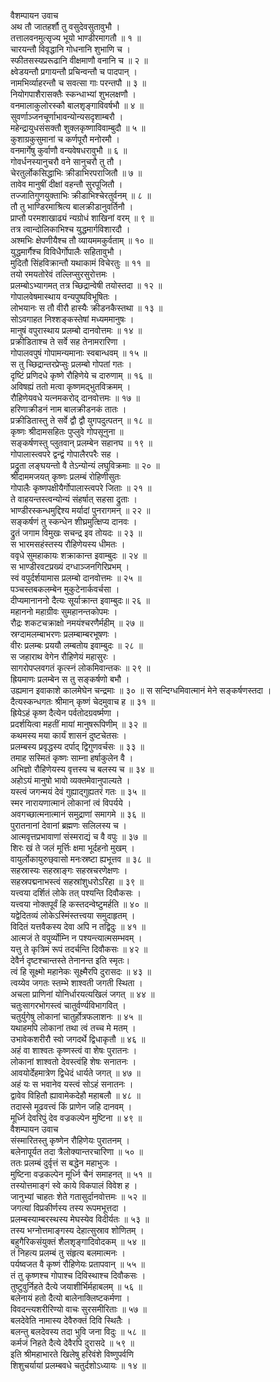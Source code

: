 वैशम्पायन उवाच  
अथ तौ जातहर्शौ तु वसुदेवसुतावुभौ ।  
तत्तालवनमुत्सृज्य भूयो भाण्डीरमागतौ ॥ १ ॥  
चारयन्तौ विवृद्धानि गोधनानि शुभाणि च ।  
स्फीतसस्यप्ररूढानि वीक्षमाणौ वनानि च ॥ २ ॥  
क्ष्वेडयन्तौ प्रगायन्तौ प्रचिन्वन्तौ च पादपान् ।  
नामभिर्व्याहरन्तौ च सवत्सा गाः परन्तपौ ॥ ३ ॥  
नियोगपाशैरासक्तैः स्कन्धाभ्यां शुभलक्षणौ ।  
वनमालाकुलोरस्कौ बालशृङ्‌‌गाविवर्षभौ ॥ ४ ॥  
सुवर्णाञ्जनचूर्णाभावन्योन्यसदृशाम्बरौ ।  
महेन्द्रायुधसंसक्तौ शुक्लकृष्णाविवाम्बुदौ ॥ ५ ॥  
कुशाग्रकुसुमानां च कर्णपूरौ मनोरमौ ।  
वनमार्गेषु कुर्वाणौ वन्यवेषधरावुभौ ॥ ६ ॥  
गोवर्धनस्यानुचरौ वने सानुचरौ तु तौ ।  
चेरतुर्लोकसिद्धाभिः क्रीडाभिरपराजितौ ॥ ७ ॥  
तावेव मानुषीं दीक्षां वहन्तौ सुरपूजितौ ।  
तज्जातिगुणयुक्ताभिः क्रीडाभिश्चेरतुर्वनम् ॥ ८ ॥  
तौ तु भाण्डिरमाश्रित्य बालक्रीडानुवर्तिनौ ।  
प्राप्तौ परमशाखाढ्यं न्यग्रोधं शाखिनां वरम् ॥ ९ ॥  
तत्र त्वान्दोलिकाभिश्च युद्धमार्गविशारदौ ।  
अश्मभिः क्षेपणीयैश्च तौ व्यायममकुर्वताम् ॥ १० ॥  
युद्धमार्गैश्च विविधैर्गोपालैः सहितावुभौ ।  
मुदितौ सिंहविक्रान्तौ यथाकामं विचेरतुः ॥ ११ ॥  
तयो रमयतोरेवं तल्लिप्सुरसुरोत्तमः ।  
प्रलम्बोऽभ्यागमत् तत्र च्छिद्रान्वेषी तयोस्तदा ॥ १२ ॥  
गोपालवेषमास्थाय वन्यपुष्पविभूषितः ।  
लोभयानः स तौ वीरौ हास्यैः क्रीडनकैस्तथा ॥ १३ ॥  
सोऽवगाहत निश्शङ्‌‌कस्तेषां मध्यममानुषः ।  
मानुषं वपुरास्थाय प्रलम्बो दानवोत्तमः ॥ १४ ॥  
प्रक्रीडिताश्च ते सर्वे सह तेनामरारिणा ।  
गोपालवपुषं गोपामन्यमानाः स्वबान्धवम् ॥ १५ ॥  
स तु च्छिद्रान्तरप्रेप्सुः प्रलम्बो गोपतां गतः ।  
दृष्टिं प्रणिदधे कृष्णे रौहिणेये च दारुणाम् ॥ १६ ॥  
अविषह्यं ततो मत्वा कृष्णमद्भुतविक्रमम् ।  
रौहिणेयवधे यत्नमकरोद् दानवोत्तमः ॥ १७ ॥  
हरिणाक्रीडनं नाम बालक्रीडनकं तातः ।  
प्रक्रीडितास्तु ते सर्वे द्वौ द्वौ युगपदुत्पतन् ॥ १८ ॥  
कृष्णः श्रीदामसहितः पुप्लुवे गोपसूनुना ॥  
सङ्कर्षणस्तु प्लुतवान् प्रलम्बेन सहानघ ॥ १९ ॥  
गोपालास्त्वपरे द्वन्द्वं गोपालैरपरैः सह ।  
प्रद्रुता लङ्‌‌घयन्तो वै तेऽन्योन्यं लघुविक्रमाः ॥ २० ॥  
श्रीदाममजयत् कृष्णः प्रलम्बं रोहिणीसुतः  
गोपालैः कृष्णपक्षीयैर्गोपालास्त्वपरे जिताः ॥ २१ ॥  
ते वाहयन्तस्त्वन्योन्यं संहर्षात् सहसा द्रुताः ।  
भाण्डीरस्कन्धमुद्दिश्य मर्यादां पुनरागमन् ॥ २२ ॥  
सङ्‌‌कर्षणं तु स्कन्धेन शीघ्रमुत्क्षिप्य दानवः ।  
द्रुतं जगाम विमुखः सचन्द्र इव तोयदः ॥ २३ ॥  
स भारमसहंस्तस्य रौहिणेयस्य धीमतः ।  
ववृधे सुमहाकायः शक्राकान्त इवाम्बुदः ॥ २४ ॥  
स भाण्डीरवटप्रख्यं दग्धाञ्जनगिरिप्रभम् ।  
स्वं वपुर्दर्शयामास प्रलम्बो दानवोत्तमः ॥ २५ ॥  
पञ्चस्तबकलम्बेन मुकुटेनार्कवर्चसा ।  
दीप्यमानाननो दैत्यः सूर्याक्रान्त इवाम्बुदः॥ २६ ॥  
महाननो महाग्रीवः सुमहानन्तकोपमः ।  
रौद्रः शकटचक्राक्षो नमयंश्चरणैर्महीम् ॥ २७ ॥  
स्रग्दामलम्बाभरणः प्रलम्बाम्बरभूषणः ।  
वीरः प्रलम्बः प्रययौ लम्बतोय इवाम्बुदः ॥ २८ ॥  
स जहाराथ वेगेन रौहिणेयं महासुरः ।  
सागरोपप्लवगतं कृत्स्नं लोकमिवान्तकः ॥ २९ ॥  
ह्रियमाणः प्रलम्बेन स तु सङ्‌‌कर्षणो बभौ ।  
उह्यमान इवाकाशे कालमेघेन चन्द्रमाः ॥ ३० ॥
स सन्दिग्धमिवात्मानं मेने सङ्‌‌कर्षणस्तदा ।  
दैत्यस्कन्धगतः श्रीमान् कृष्णं चेदमुवाच ह ॥ ३१ ॥  
ह्रियेऽहं कृष्ण दैत्येन पर्वतोदग्रवर्ष्मणा ।  
प्रदर्शयित्वा महतीं मायां मानुषरूपिणीम् ॥ ३२ ॥  
कथमस्य मया कार्यं शासनं दुष्टचेतसः ।  
प्रलम्बस्य प्रवृद्धस्य दर्पाद् द्विगुणवर्चसः ॥ ३३ ॥  
तमाह सस्मितं कृष्णः साम्ना हर्षाकुलेन वै ।  
अभिज्ञो रौहिणेयस्य वृत्तस्य च बलस्य च ॥ ३४ ॥  
अहोऽयं मानुषो भावो व्यक्तमेवानुपाल्यते ।  
यस्त्वं जगन्मयं देवं गुह्याद्‌गुह्यतरं गतः ॥ ३५ ॥  
स्मर नारायणात्मानं लोकानां त्वं विपर्यये ।  
अवगच्छात्मनात्मानं समुद्राणां समागमे ॥ ३६ ॥  
पुरातनानां देवानां ब्रह्मणः सलिलस्य च ।  
आत्मवृत्तप्रभावाणां संस्मराद्यं च वै वपुः ॥ ३७ ॥  
शिरः खं ते जलं मूर्त्तिः क्षमा भूर्दहनो मुखम् ।  
वायुर्लोकायुरुछ्‌वासो मनःस्रष्टा ह्यभूत्तव ॥ ३८ ॥  
सहस्रास्यः सहस्राङ्‌‌गः सहस्रचरणेक्षणः ।  
सहस्रपद्मनाभस्त्वं सहस्रांशुधरोऽरिहा ॥ ३९ ॥  
यत्त्वया दर्शितं लोके तत् पश्यन्ति दिवौकसः ।  
यत्त्वया नोक्तपूर्वं हि कस्तदन्वेष्टुमर्हति ॥ ४० ॥  
यद्वेदितव्यं लोकेऽस्मिंस्तत्त्वया समुदाहृतम् ।  
विदितं यत्तवैकस्य देवा अपि न तद्विदुः ॥ ४१ ॥  
आत्मजं ते वपुर्व्योम्नि न पश्यन्त्यात्मसम्भवम् ।  
यत्तु ते कृत्रिमं रूपं तदर्चन्ति दिवौकसः ॥ ४२ ॥  
देवैर्न दृष्टश्चान्तस्ते तेनानन्त इति स्मृतः।  
त्वं हि सूक्ष्मो महानेकः सूक्ष्मैरपि दुरासदः ॥ ४३ ॥  
त्वय्येव जगतः स्तम्भे शाश्वती जगती स्थिता ।  
अचला प्राणिनां योनिर्धारयत्यखिलं जगत् ॥ ४४ ॥  
चतुःसागरभोगस्त्वं चातुर्वर्ण्यविभागवित् ।  
चतुर्युगेषु लोकानां चातुर्होत्रफलाशनः ॥ ४५ ॥  
यथाहमपि लोकानां तथा त्वं तच्च मे मतम् ।  
उभावेकशरीरौ स्वो जगदर्थे द्विधाकृतौ ॥ ४६ ॥  
अहं वा शाश्वतः कृष्णस्त्वं वा शेषः पुरातनः ।  
लोकानां शाश्वतो देवस्त्वंहि शेषः सनातनः ।  
आवयोर्देहमात्रेण द्विधेदं धार्यते जगत् ॥ ४७ ॥  
अहं यः स भवानेव यस्त्वं सोऽहं सनातनः ।  
द्वावेव विहितौ ह्यावामेकदेहौ महाबलौ ॥ ४८ ॥  
तदास्से मूढवत्त्वं किं प्राणेन जहि दानवम् ।  
मूर्ध्नि देवरिपुं देव वज्रकल्पेन मुष्टिना ॥ ४९ ॥  
वैशम्पायन उवाच  
संस्मारितस्तु कृष्णेन रौहिणेयः पुरातनम् ।  
बलेनापूर्यत तदा त्रैलोक्यान्तरचारिणा ॥ ५० ॥  
ततः प्रलम्बं दुर्वृत्तं स बद्धेन महाभुजः ।  
मुष्टिना वज्रकल्पेन मूर्ध्नि चैनं समाहनत् ॥ ५१ ॥  
तस्योत्तमाङ्‌‌गं स्वे काये विकपालं विवेश ह ।  
जानुभ्यां चाहतः शेते गतासुर्दानवोत्तमः ॥ ५२ ॥  
जगत्यां विप्रकीर्णस्य तस्य रूपमभूत्तदा ।  
प्रलम्बस्याम्बरस्थस्य मेघस्येव विदीर्यतः ॥ ५३ ॥  
तस्य भग्नोत्तमाङ्‌‌गस्य देहात्सुस्राव शोणितम् ।  
बहुगैरिकसंयुक्तं शैलशृङ्‌‌गादिवोदकम् ॥ ५४ ॥  
तं निहत्य प्रलम्बं तु संहृत्य बलमात्मनः ।  
पर्यष्वजत वै कृष्णं रौहिणेयः प्रतापवान् ॥ ५५ ॥  
तं तु कृष्णश्च गोपाश्च दिविस्थाश्च दिवौकसः ।  
तुष्टुवुर्निहते दैत्ये जयाशीर्भिर्महाबलम् ॥ ५६ ॥  
बलेनायं हतो दैत्यो बालेनाक्लिष्टकर्मणा ।  
विवदन्त्यशरीरिण्यो वाचः सुरसमीरिताः ॥ ५७ ॥  
बलदेवेति नामास्य देवैरुक्तं दिवि स्थितैः ।  
बलन्तु बलदेवस्य तदा भुवि जना विदुः ॥ ५८ ॥  
कर्मजं निहते दैत्ये देवैरपि दुरासदे ॥ ५९ ॥  
इति श्रीमहाभारते खिलेषु हरिवंशे विष्णुपर्वणि  
शिशुचर्यायां प्रलम्बवधे चतुर्दशोऽध्यायः ॥ १४ ॥
